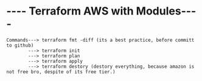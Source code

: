 #                                   ---- Terraform AWS with Modules----

```
Commands---> terraform fmt -diff (its a best practice, before committ to github)
        ---> terraform init
        ---> terraform plan
        ---> terraform apply
        ---> terraform destory (destory everything, because amazon is not free bro, despite of its free tier.)
```
